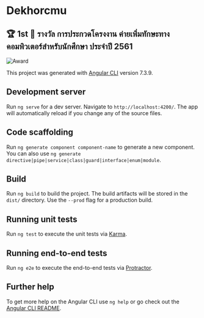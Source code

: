 # Dekhorcmu

## 🏆 1st 🥇 รางวัล การประกวดโครงงาน ค่ายเพิ่มทักษะทางคอมพิวเตอร์สำหรับนักศึกษา ประจำปี 2561
![Award](https://www.img.in.th/images/ad8480b943c6df3b13a1ed4b49381695.jpg "Award")

This project was generated with [Angular CLI](https://github.com/angular/angular-cli) version 7.3.9.

## Development server

Run `ng serve` for a dev server. Navigate to `http://localhost:4200/`. The app will automatically reload if you change any of the source files.

## Code scaffolding

Run `ng generate component component-name` to generate a new component. You can also use `ng generate directive|pipe|service|class|guard|interface|enum|module`.

## Build

Run `ng build` to build the project. The build artifacts will be stored in the `dist/` directory. Use the `--prod` flag for a production build.

## Running unit tests

Run `ng test` to execute the unit tests via [Karma](https://karma-runner.github.io).

## Running end-to-end tests

Run `ng e2e` to execute the end-to-end tests via [Protractor](http://www.protractortest.org/).

## Further help

To get more help on the Angular CLI use `ng help` or go check out the [Angular CLI README](https://github.com/angular/angular-cli/blob/master/README.md).
